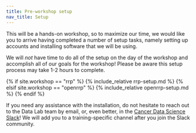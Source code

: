 ```yaml
---
title: Pre-workshop setup
nav_title: Setup
---
```


<!--
To update the setup instructions, please modify one of the files rrp-setup.md or openrrp-setup.md.
Do not modify this file!
-->

This will be a hands-on workshop, so to maximize our time, we would like you to arrive having completed a number of setup tasks, namely setting up accounts and installing software that we will be using.

We will _not_ have time to do all of the setup on the day of the workshop and accomplish all of our goals for the workshop!
Please be aware this setup process may take 1-2 hours to complete.

{% if site.workshop == "rrp" %}
    {% include_relative rrp-setup.md %}
{% elsif site.workshop == "openrrp" %}
    {% include_relative openrrp-setup.md %}
{% endif %}


If you need any assistance with the installation, do not hesitate to reach out to the Data Lab team by email, or, even better, in the [Cancer Data Science Slack](http://ccdatalab.org/slack)!
We will add you to a training-specific channel after you join the Slack community.
